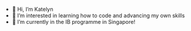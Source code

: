 - 👋 Hi, I’m Katelyn
- 👀 I’m interested in learning how to code and advancing my own skills
- 🌱 I’m currently in the IB programme in Singapore!

<!---
kyeoh23/kyeoh23 is a ✨ special ✨ repository because its `README.md` (this file) appears on your GitHub profile.
You can click the Preview link to take a look at your changes.
--->
